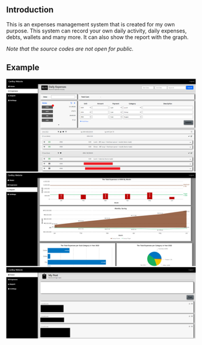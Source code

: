 ## Introduction
This is an expenses management system that is created for my own purpose. 
This system can record your own daily activity, daily expenses, debts, wallets and many more. 
It can also show the report with the graph.

*Note that the source codes are not open for public.*

## Example
![CanBoy Example 1](/canboy/canboy4.png)
![CanBoy Example 2](/canboy/canboy2.png)
![CanBoy Example 3](/canboy/canboy3.png)
